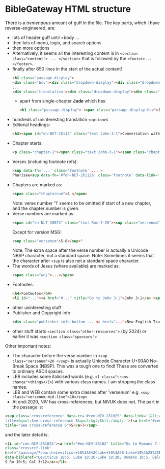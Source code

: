 # BibleGateway HTML structure

There is a _tremendous_ amount of guff in the file. The key parts, which I have reverse-engineered, are:
- lots of header guff until <body ...
- then lots of menu, login, and search options
- then more options
- Alternatively, it seems all the interesting content is in `<section class="content"> ... </section>` that is followed by the `<footer>...</footer>`.
- finally after 650 lines in the start of the actual content!
    ```html
    <h1 class="passage-display">
    <div class='bcv'><div class="dropdown-display"><div class="dropdown-display-text">John 3:1-3</div></div></div>
    ...
    <div class='translation'><div class="dropdown-display"><div class="dropdown-display-text">New English Translation (NET Bible)</div></div></div></h1>
    ```
  - apart from single-chapter **Jude** which has: 
    ```html
    <h1 class="passage-display"> <span class="passage-display-bcv">Jude</span> <span class="passage-display-version">New International Version - UK (NIVUK)</span></h1>
    ```
- hundreds of uninteresting translation `<option>`s
- Editorial headings:
  ```html
  <h3><span id="en-NET-26112" class="text John-3-1">Conversation with Nicodemus</span></h3>
  ```
- Chapter starts:
    ```html
    <p class="chapter-1"><span class="text John-3-1"><span class="chapternum">3 </span>
    ```
- Verses (including footnote refs):
    ```html
    <sup data-fn='...' class='footnote' ... >
  Pharisee<sup data-fn='#fen-NET-26112a' class='footnote' data-link='[&lt;a href=&quot;#fen-NET-26112a&quot; title=&quot;See footnote a&quot;&gt;a&lt;/a&gt;]'>[<a href="#fen-NET-26112a" title="See footnote a">a</a>]</sup> named Nicodemus, who was a member of the Jewish ruling council,<sup data-fn='#fen-NET-26112b' class='footnote' data-link='[&lt;a href=&quot;#fen-NET-26112b&quot; title=&quot;See footnote b&quot;&gt;b&lt;/a&gt;]'>[<a href="#fen-NET-26112b" title="See footnote b">b</a>]</sup> </span> <span id="en-NET-26113" class="text John-3-2"><sup class="versenum">2 </sup>came to Jesus<sup data-fn='#fen-NET-26113c' class='footnote' data-link='[&lt;a href=&quot;#fen-NET-26113c&quot; title=&quot;See footnote c&quot;&gt;c&lt;/a&gt;]'>[<a href="#fen-NET-26113c" title="See footnote c">c</a>]</sup> at night<sup data-fn='#fen-NET-26113d' class='footnote' data-link='[&lt;a href=&quot;#fen-NET-26113d&quot; title=&quot;See footnote d&quot;&gt;d&lt;/a&gt;]'>[<a href="#fen-NET-26113d" title="See footnote d">d</a>]</sup> and said to him, “Rabbi, we know that you are a teacher who has come from God. For no one could perform the miraculous signs<sup data-fn='#fen-NET-26113e' class='footnote' data-link='[&lt;a href=&quot;#fen-NET-26113e&quot; title=&quot;See footnote e&quot;&gt;e&lt;/a&gt;]'>[<a href="#fen-NET-26113e" title="See footnote e">e</a>]</sup> that you do unless God is with him.” </span> <span id="en-NET-26114" class="text John-3-3"><sup class="versenum">3 </sup>Jesus replied,<sup data-fn='#fen-NET-26114f' class='footnote' data-link='[&lt;a href=&quot;#fen-NET-26114f&quot; title=&quot;See footnote f&quot;&gt;f&lt;/a&gt;]'>[<a href="#fen-NET-26114f" title="See footnote f">f</a>]</sup> “I tell you the solemn truth,<sup data-fn='#fen-NET-26114g' class='footnote' data-link='[&lt;a href=&quot;#fen-NET-26114g&quot; title=&quot;See footnote g&quot;&gt;g&lt;/a&gt;]'>[<a href="#fen-NET-26114g" title="See footnote g">g</a>]</sup> unless a person is born from above,<sup data-fn='#fen-NET-26114h' class='footnote' data-link='[&lt;a href=&quot;#fen-NET-26114h&quot; title=&quot;See footnote h&quot;&gt;h&lt;/a&gt;]'>[<a href="#fen-NET-26114h" title="See footnote h">h</a>]</sup> he cannot see the kingdom of God.”<sup data-fn='#fen-NET-26114i' class='footnote' data-link='[&lt;a href=&quot;#fen-NET-26114i&quot; title=&quot;See footnote i&quot;&gt;i&lt;/a&gt;]'>[<a href="#fen-NET-26114i" title="See footnote i">i</a>]</sup> </span> </p>
  ```
- Chapters are marked as:
    ```html
    <span class="chapternum">4 </span>
    ```
    Note: verse number '1' seems to be omitted if start of a new chapter, and the chapter number is given.
- Verse numbers are marked as:
    ```html
    <span id="en-NLT-28073" class="text Rom-7-20"><sup class="versenum">20 </sup>
    ```
    Except for version MSG:
    ```html
    <sup class="versenum">5-8</sup>"
    ```
    Note: The extra space after the verse number is actually a Unicode NBSP character, not a standard space.
    Note: Sometimes it seems that the character after `<sup` is also not a standard space character.
- The words of Jesus (where available) are marked as:
    ```html
    <span class="woj">...</span>
    ```
- Footnotes:
    ```html
    <h4>Footnotes</h4>
  <li id="..."><a href="#..." title="Go to John 3:1">John 3:1</a> <span class='footnote-text'>..text....</span></li>
  ```
- other uninteresting stuff
- Publisher and Copyright info
    ```html
    <div class="publisher-info-bottom ... <a href="...">New English Translation</a> (NET)</strong> <p>NET Bible® copyright ©1996-2017 by Biblical Studies Press, L.L.C. http://netbible.com All rights reserved.</p></div></div>
    ```
- other stuff starts `<section class="other-resources">` (by 2024) or earlier it was `<section class="sponsors">`

Other important notes:
- The character before the verse number in `<sup class="versenum">20 </sup>` is actually Unicode Character U+00A0 No-Break Space (NBSP). This was a tough one to find! These are converted to ordinary ASCII spaces.
- LEB includes some italicised words (e.g. `<I class="trans-change">things</I>`) with various class names. I am stripping the class names.
- LEB and WEB contain some extra classes after 'versenum' e.g. `<sup class="versenum mid-line">18</sup>`
- At end-2020, NIV has cross-references, but NIVUK does not. The part in the passage is:
```html
<sup class='crossreference' data-cr='#cen-NIV-28102S' data-link='(&lt;a href=&quot;#cen-NIV-28102S&quot;
title=&quot;See cross-reference S&quot;&gt;S&lt;/a&gt;)'>(<a href="#cen-NIV-28102S" 
title="See cross-reference S">S</a>)</sup>
```
  and the later detail is:
```html
<li id="cen-NIV-28102S"><a href="#en-NIV-28102" title="Go to Romans 7:10">Romans 7:10</a> : <a
class="crossref-link"
href="/passage/?search=Leviticus+18%3A5%2CLuke+10%3A26-Luke+10%3A28%2CRomans+10%3A5%2CGalatians+3%3A12&version=NIV"
data-bibleref="Leviticus 18:5, Luke 10:26-Luke 10:28, Romans 10:5, Galatians 3:12">Lev 18:5; Lk 10:26-28;
S Ro 10:5; Gal 3:12</a></li>
```
